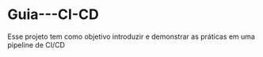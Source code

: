 # Guia---CI-CD
Esse projeto tem como objetivo introduzir e demonstrar as práticas em uma pipeline de CI/CD
